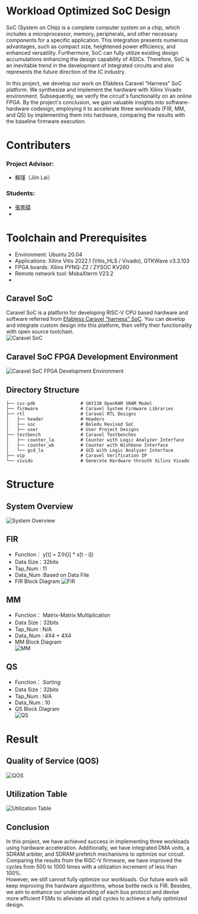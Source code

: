 # Workload Optimized SoC Design
SoC (System on Chip) is a complete computer system on a chip, which includes a 
microprocessor, memory, peripherals, and other necessary components for a specific 
application. This integration presents numerous advantages, such as compact size, 
heightened power efficiency, and enhanced versatility. Furthermore, SoC can fully utilize
existing design accumulations enhancing the design capability of ASICs. Therefore, SoC 
is an inevitable trend in the development of integrated circuits and also represents the 
future direction of the IC industry.
  
In this project, we develop our work on Efabless Caravel “Harness” SoC platform. 
We synthesize and implement the hardware with Xilinx Vivado environment. 
Subsequently, we verify the circuit's functionality on an online FPGA. By the project's 
conclusion, we gain valuable insights into software-hardware codesign, employing it to 
accelerate three workloads (FIR, MM, and QS) by implementing them into hardware, 
comparing the results with the baseline firmware execution.

# Contributers
### Project Advisor:  
- 賴瑾（Jiin Lai）
### Students:
- [張育碩](https://github.com/SamChang03)
- 
# Toolchain and Prerequisites
- Environment: Ubuntu 20.04
- Applications: Xilinx Vitis 2022.1 (Vitis_HLS / Vivado), GTKWave v3.3.103
- FPGA boards: Xilinx PYNQ-Z2 / ZYSOC KV260
- Remote network tool: MobaXterm V23.2
- 
## Caravel SoC
Caravel SoC is a platform for developing RISC-V CPU based hardware and software referred from [Efabless Caravel “harness” SoC](https://caravel-harness.readthedocs.io/en/latest/#efabless-caravel-harness-soc). You can develop and integrate custom design into this platform, then vefify their functionality with open source toolchain.  
![Caravel SoC](https://github.com/SamChang03/SOC_Lab/blob/main/NTHU_Project_v2/Caravel%20SoC.png)

## Caravel SoC FPGA Development Environment
![Caravel SoC FPGA Development Environment](https://github.com/SamChang03/SOC_Lab/blob/main/NTHU_Project_v2/Caravel%20SoC%20FPGA%20Development%20Environment.png)

## Directory Structure
    ├── cvc-pdk                 # SKY130 OpenRAM SRAM Model
    ├── firmware                # Caravel System Firmware Libraries
    ├── rtl                     # Caravel RTL Designs
    │   ├── header              # Headers
    │   ├── soc                 # Boledu Revised SoC
    │   ├── user                # User Project Designs
    ├── testbench               # Caravel Testbenches
    │   ├── counter_la          # Counter with Logic Analyzer Interface
    │   ├── counter_wb          # Counter with Wishbone Interface
    │   └── gcd_la              # GCD with Logic Analyzer Interface
    ├── vip                     # Caravel Verification IP
    └── vivido                  # Generate Hardware throuth Xilinx Vivado

# Structure
## System Overview
![System Overview](https://github.com/SamChang03/SOC_Lab/blob/main/NTHU_Project_v2/%E6%BC%94%E7%AE%97%E6%B3%95%E6%9E%B6%E6%A7%8B.png)

## FIR
- Function： y[t] = Σ(h[i] * x[t - i])
- Data Size：32bits
- Tap_Num : 11
- Data_Num :Based on Data File 
- FIR Block Diagram
![FIR](https://github.com/SamChang03/SOC_Lab/blob/main/NTHU_Project_v2/FIR_structure.drawio.png)

## MM
- Function： Matrix-Matrix Multiplication
- Data Size：32bits
- Tap_Num : N/A
- Data_Num : 4X4 + 4X4
- MM Block Diagram  
![MM](https://github.com/SamChang03/SOC_Lab/blob/main/NTHU_Project_v2/MM_structure.drawio.png)

## QS
- Function： Sorting
- Data Size：32bits
- Tap_Num : N/A
- Data_Num : 10 
- QS Block Diagram  
![QS](https://github.com/SamChang03/SOC_Lab/blob/main/NTHU_Project_v2/QS_structure%20.drawio.png)

# Result
## Quality of Service (QOS)
![QOS](https://github.com/SamChang03/SOC_Lab/blob/main/NTHU_Project_v2/QoS.png)

## Utilization Table
![Utilization Table](https://github.com/SamChang03/SOC_Lab/blob/main/NTHU_Project_v2/Utilization%20Table.png)

## Conclusion
In this project, we have achieved success in implementing
three workloads using hardware acceleration. Additionally, we
have integrated DMA units, a SDRAM arbiter, and SDRAM
prefetch mechanisms to optimize our circuit.  
Comparing the results from the RISC-V firmware, we have
improved the cycles from 500 to 1000 times with a utilization
increment of less than 100%.  
However, we still cannot fully optimize our workloads. Our
future work will keep improving the hardware algorithms, whose
bottle neck is FIR. Besides, we aim to enhance our understanding
of each bus protocol and devise more efficient FSMs to alleviate
all stall cycles to achieve a fully optimized design.

